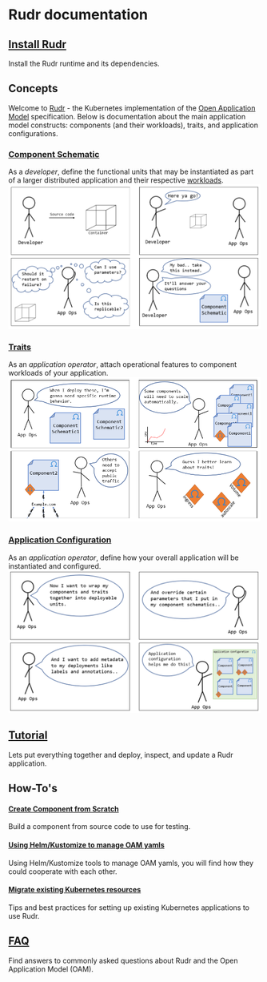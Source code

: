 # Rudr documentation

## [Install Rudr](./setup/install.md)
Install the Rudr runtime and its dependencies.

## Concepts
Welcome to [Rudr](./concepts/using_rudr.md) - the Kubernetes implementation of the [Open Application Model](https://github.com/oam-dev/spec) specification. Below is documentation about the main application model constructs: components (and their workloads), traits, and application configurations. 

### [Component Schematic](./concepts/component-schematic.md)
As a *developer*, define the  functional units that may be instantiated as part of a larger distributed application and their respective [workloads](./concepts/workloads.md).
![component schematic comic](./images/componentcomic.PNG)

### [Traits](./concepts/traits.md)
As an *application operator*, attach operational features to component workloads of your application.
![trait schematic comic](./images/traitcomic.PNG)

### [Application Configuration](./concepts/application-configuration.md)
As an *application operator*, define how your overall application will be instantiated and configured.
![app config schematic comic](./images/appconfigcomic.PNG)

## [Tutorial](./tutorials/deploy_and_update.md)
Lets put everything together and deploy, inspect, and update a Rudr application.

## How-To's

#### [Create Component from Scratch](how-to/create_component_from_scratch.md)
Build a component from source code to use for testing.

#### [Using Helm/Kustomize to manage OAM yamls](how-to/using_helm_kustomize_manage_oam.md)

Using Helm/Kustomize tools to manage OAM yamls, you will find how they could cooperate with each other.

#### [Migrate existing Kubernetes resources](./how-to/migrating.md)
Tips and best practices for setting up existing Kubernetes applications to use Rudr.

## [FAQ](./faq.md)
Find answers to commonly asked questions about Rudr and the Open Application Model (OAM).
